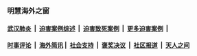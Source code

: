 
### 明慧海外之窗

####  [武汉肺炎](indexes/365.md?t=06031900) &nbsp;|&nbsp;  [迫害案例综述](indexes/328.md?t=06031900) &nbsp;|&nbsp; [迫害致死案例](indexes/277.md?t=06031900)  &nbsp;|&nbsp; [更多迫害案例](indexes/81.md?t=06031900)  &nbsp;|&nbsp; 
####  [时事评论](indexes/19.md?t=06031900) &nbsp;|&nbsp; [海外简讯](indexes/245.md?t=06031900)&nbsp;|&nbsp;  [社会支持](indexes/140.md?t=06031900) &nbsp;|&nbsp; [褒奖决议](indexes/282.md?t=06031900) &nbsp;|&nbsp; [社区报道](indexes/91.md?t=06031900)  &nbsp;|&nbsp; [天人之间](indexes/78.md?t=06031900) 

